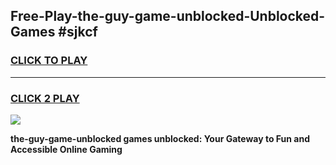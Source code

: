 
## Free-Play-the-guy-game-unblocked-Unblocked-Games #sjkcf
<h3>
<a href="https://news.freeplayer.one?title=the-guy-game-unblocked&ref=8M">CLICK TO PLAY</a></h3>
<hr>

<h3>
<a href="https://news.freeplayer.one?title=the-guy-game-unblocked&ref=8M">CLICK 2 PLAY</a>
  
</h3>

<a href="https://news.freeplayer.one?title=the-guy-game-unblocked&ref=8M"><img src="https://clearcache.store/games.png"></a>


**the-guy-game-unblocked games unblocked: Your Gateway to Fun and Accessible Online Gaming**
